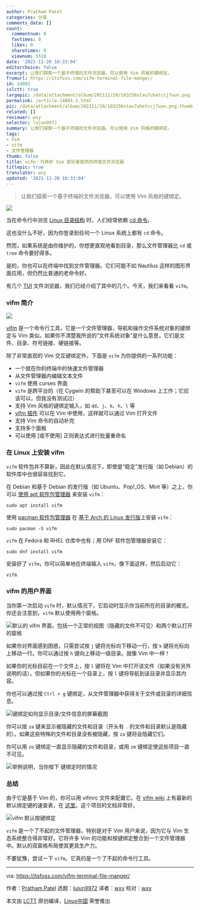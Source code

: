 ```yaml
---
author: Pratham Patel
categories: 分享
comments_data: []
count:
  commentnum: 0
  favtimes: 0
  likes: 0
  sharetimes: 0
  viewnum: 5518
date: '2021-11-20 10:33:04'
editorchoice: false
excerpt: 让我们探索一个基于终端的文件浏览器，可以使用 Vim 风格的键绑定。
fromurl: https://itsfoss.com/vifm-terminal-file-manger/
id: 14001
islctt: true
largepic: /data/attachment/album/202111/20/103256stau7uhetccj7uun.png
permalink: /article-14001-1.html
pic: /data/attachment/album/202111/20/103256stau7uhetccj7uun.png.thumb.jpg
related: []
reviewer: wxy
selector: lujun9972
summary: 让我们探索一个基于终端的文件浏览器，可以使用 Vim 风格的键绑定。
tags:
- Vim
- vifm
- 文件管理器
thumb: false
title: vifm：为铁杆 Vim 爱好者提供的终端文件浏览器
titlepic: true
translator: wxy
updated: '2021-11-20 10:33:04'
---
```



> 
> 让我们探索一个基于终端的文件浏览器，可以使用 Vim 风格的键绑定。
> 
> 
> 


![](/data/attachment/album/202111/20/103256stau7uhetccj7uun.png)


当在命令行中浏览 [Linux 目录结构](https://linuxhandbook.com/linux-directory-structure/) 时，人们经常依赖 [cd 命令](https://linuxhandbook.com/cd-command-examples/)。


这也没什么不好，因为你登录到任何一个 Linux 系统上都有 `cd` 命令。


然而，如果系统是由你维护的，你想更直观地看到目录，那么文件管理器比 `cd` 或 `tree` 命令要好得多。


是的，你也可以在终端中找到文件管理器。它们可能不如 Nautilus 这样的图形界面应用，但仍然比普通的老命令好。


有几个 [TUI](https://itsfoss.com/gui-cli-tui/) 文件浏览器，我们已经介绍了其中的几个。今天，我们来看看 `vifm`。


### vifm 简介


![](/data/attachment/album/202111/20/103304e318nfadf21c8aqg.png)


[vifm](https://github.com/vifm/vifm) 是一个命令行工具，它是一个文件管理器，导航和操作文件系统对象的键绑定与 Vim 类似。如果你不清楚我所说的“文件系统对象”是什么意思，它们是文件、目录、符号链接、硬链接等。


除了非常直观的 Vim 交互键绑定外，下面是 `vifm` 为你提供的一系列功能：


* 一个就在你的终端中的快速文件管理器
* 从文件管理器内编辑文本文件
* `vifm` 使用 curses 界面
* `vifm` 是跨平台的（在 Cygwin 的帮助下甚至可以在 Windows 上工作；它应该可以，但我没有测试过）
* 支持 Vim 风格的键绑定输入，如 `dd`、`j`、`k`、`h`、`l` 等
* [vifm 插件](https://github.com/vifm/vifm.vim) 可以在 Vim 中使用，这样就可以通过 Vim 打开文件
* 支持 Vim 命令的自动补完
* 支持多个面板
* 可以使用 [或不使用] 正则表达式进行批量重命名


### 在 Linux 上安装 vifm


`vifm` 软件包并不算新，因此在默认情况下，即使是“稳定”发行版（如 Debian）的软件库中也很容易找到它。


在 Debian 和基于 Debian 的发行版（如 Ubuntu、Pop!\_OS、Mint 等）之上，你可以 [使用 apt 软件包管理器](https://itsfoss.com/apt-command-guide/) 来安装 `vifm`：



```
sudo apt install vifm

```

使用 [pacman 软件包管理器](https://itsfoss.com/pacman-command/) 在 [基于 Arch 的 Linux 发行版](https://itsfoss.com/arch-based-linux-distros/)上安装 `vifm`：



```
sudo pacman -S vifm

```

`vifm` 在 Fedora 和 RHEL 仓库中也有；用 DNF 软件包管理器安装它：



```
sudo dnf install vifm

```

安装好了 `vifm`，你可以简单地在终端输入 `vifm`，像下面这样，然后启动它：



```
vifm

```

### vifm 的用户界面


当你第一次启动 `vifm` 时，默认情况下，它启动时显示你当前所在的目录的概览。你还会注意到，`vifm` 默认使用两个窗格。


![默认的 vifm 界面，包括一个正常的视图（隐藏的文件不可见）和两个默认打开的窗格](/data/attachment/album/202111/20/103304an2qml4oqhi52iol.jpg)


如果你对界面感到困惑，只需尝试按 `j` 键将光标向下移动一行，按 `k` 键将光标向上移动一行。你可以通过按 `h` 键向上移动一级目录。就像 Vim 中一样！


如果你的光标目前在一个文件上，按 `l` 键将在 Vim 中打开该文件（如果没有另外说明的话）。但如果你的光标在一个目录上，按 `l` 键将导航到该目录并显示其内容。


你也可以通过按 `Ctrl + g` 键绑定，从文件管理器中获得关于文件或目录的详细信息。


![ 键绑定如何显示目录/文件信息的屏幕截图](/data/attachment/album/202111/20/103305b5p4p733botb4u42.jpg)


你可以按 `za` 键来显示被隐藏的文件和目录（开头有 `.` 的文件和目录默认是隐藏的）。如果这些特殊的文件和目录没有被隐藏，按 `za` 键将会隐藏它们。


你可以用 `zo` 键绑定一直显示隐藏的文件和目录，或用 `zm` 键绑定使这些项目一直不可见。


![举例说明，当你按下  键绑定时的情况](/data/attachment/album/202111/20/103305u29fgcchgcuvt9vu.jpg)


### 总结


由于它是基于 Vim 的，你可以用 vifmrc 文件来配置它。在 [vifm wiki](https://wiki.vifm.info/index.php/Main_Page) 上有最新的默认绑定键的速查表，在 [这里](https://vifm.info/cheatsheets.shtml)。这个项目的文档非常好。


![vifm 默认按键绑定](/data/attachment/album/202111/20/103305eojv43boujj1dqy3.jpg)


`vifm` 是一个了不起的文件管理器，特别是对于 Vim 用户来说，因为它与 Vim 生态系统整合得非常好。它将许多 Vim 的功能和按键绑定整合到一个文件管理器中。默认的双窗格布局使其更具生产力。


不要犹豫，尝试一下 `vifm`。它真的是一个了不起的命令行工具。




---


via: <https://itsfoss.com/vifm-terminal-file-manger/>


作者：[Pratham Patel](https://itsfoss.com/author/pratham/) 选题：[lujun9972](https://github.com/lujun9972) 译者：[wxy](https://github.com/wxy) 校对：[wxy](https://github.com/wxy)


本文由 [LCTT](https://github.com/LCTT/TranslateProject) 原创编译，[Linux中国](https://linux.cn/) 荣誉推出